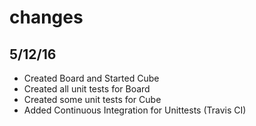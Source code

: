 # changes

## 5/12/16
 - Created Board and Started Cube
 - Created all unit tests for Board
 - Created some unit tests for Cube
 - Added Continuous Integration for Unittests (Travis CI)
